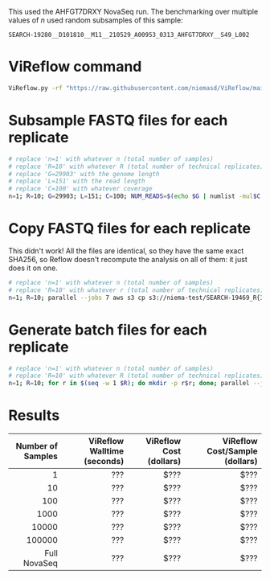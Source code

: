 This used the AHFGT7DRXY NovaSeq run. The benchmarking over multiple values of *n* used random subsamples of this sample:
```
SEARCH-19280__D101810__M11__210529_A00953_0313_AHFGT7DRXY__S49_L002
```

# ViReflow command

```bash
ViReflow.py -rf "https://raw.githubusercontent.com/niemasd/ViReflow/main/demo/NC_045512.2.fas" -rg "https://raw.githubusercontent.com/niemasd/ViReflow/main/demo/NC_045512.2.gff3" -p "https://raw.githubusercontent.com/niemasd/ViReflow/main/demo/sarscov2_v2_primers_swift.bed" -d OUTPUT_S3_DIR -mt 1 -id REPNUM -o REPNUM.rf R1_FASTQ_S3 R2_FASTQ_S3
```

# Subsample FASTQ files for each replicate

```bash
# replace 'n=1' with whatever n (total number of samples)
# replace 'R=10' with whatever R (total number of technical replicates)
# replace 'G=29903' with the genome length
# replace 'L=151' with the read length
# replace 'C=100' with whatever coverage
n=1; R=10; G=29903; L=151; C=100; NUM_READS=$(echo $G | numlist -mul$C | numlist -div$L | numlist -int); mkdir -p n$n; for r in $(seq -w 1 $R); do mkdir -p n$n/r$r; done; parallel --jobs 7 'SEED=$RANDOM' "&&" seqtk sample '-s$SEED' SEARCH-19280__D101810__M11__210529_A00953_0313_AHFGT7DRXY__S49_L002_R1_001.fastq.gz $NUM_READS ">" n$n/r{1}/n$n.r{1}.s{2}_R1.fastq "&&" SEARCH-19280__D101810__M11__210529_A00953_0313_AHFGT7DRXY__S49_L002_R2_001.fastq.gz $NUM_READS ">" n$n/r{1}/n$n.r{1}.s{2}_R2.fastq ::: $(seq -w 1 $R) ::: $(seq -w 1 $n)
```

# Copy FASTQ files for each replicate
This didn't work! All the files are identical, so they have the same exact SHA256, so Reflow doesn't recompute the analysis on all of them: it just does it on one.

```bash
# replace 'n=1' with whatever n (total number of samples)
# replace 'R=10' with whatever r (total number of technical replicates)
n=1; R=10; parallel --jobs 7 aws s3 cp s3://niema-test/SEARCH-19469_R{3}.fastq s3://niema-test/n$n/r{1}/n$n.r{1}.s{2}_R{3}.fastq ::: $(seq -w 1 $R) ::: $(seq -w 1 $n) ::: 1 2
```

# Generate batch files for each replicate

```bash
# replace 'n=1' with whatever n (total number of samples)
# replace 'R=10' with whatever R (total number of technical replicates)
n=1; R=10; for r in $(seq -w 1 $R); do mkdir -p r$r; done; parallel --jobs 7 ~/ViReflow/ViReflow.py -rf "https://raw.githubusercontent.com/niemasd/ViReflow/main/demo/NC_045512.2.fas" -rg "https://raw.githubusercontent.com/niemasd/ViReflow/main/demo/NC_045512.2.gff3" -p "https://raw.githubusercontent.com/niemasd/ViReflow/main/demo/sarscov2_v2_primers_swift.bed" -d s3://niema-test/n$n/r{1}/ -mt 1 -id n$n.r{1}.s{2} -o r{1}/n$n.r{1}.s{2}.rf s3://niema-test/n$n/r{1}/n$n.r{1}.s{2}_R1.fastq s3://niema-test/n$n/r{1}/n$n.r{1}.s{2}_R2.fastq ::: $(seq -w 1 $R) ::: $(seq -w 1 $n); parallel --jobs 7 ~/ViReflow/rf_batch.py -o n$n.r{1}.rf r{1}/*.rf ::: $(seq -w 1 $R)
```

# Results

| Number of Samples | ViReflow Walltime (seconds) | ViReflow Cost (dollars) | ViReflow Cost/Sample (dollars) |
| ----------------: | --------------------------: | ----------------------: | -----------------------------: |
|                 1 |                         ??? |                    $??? |                           $??? |
|                10 |                         ??? |                    $??? |                           $??? |
|               100 |                         ??? |                    $??? |                           $??? |
|              1000 |                         ??? |                    $??? |                           $??? |
|             10000 |                         ??? |                    $??? |                           $??? |
|            100000 |                         ??? |                    $??? |                           $??? |
|      Full NovaSeq |                         ??? |                    $??? |                           $??? |
